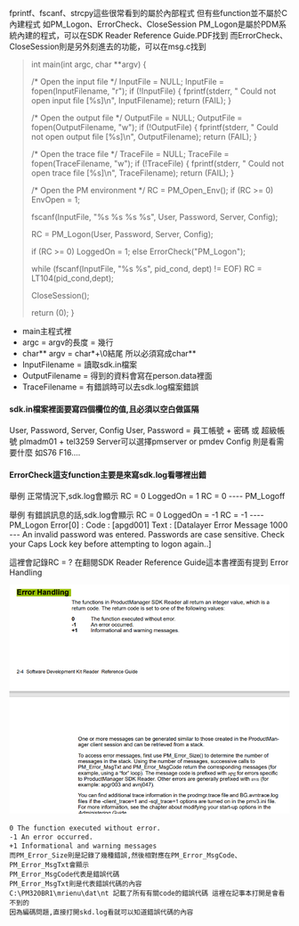 fprintf、fscanf、strcpy這些很常看到的屬於內部程式
但有些function並不屬於C內建程式
如PM_Logon、ErrorCheck、CloseSession
PM_Logon是屬於PDM系統內建的程式，可以在SDK Reader Reference Guide.PDF找到
而ErrorCheck、CloseSession則是另外刻進去的功能，可以在msg.c找到

> int main(int argc, char **argv)
> {
> 
>    /* Open the input file */
>    InputFile = NULL;
>    InputFile = fopen(InputFilename, "r");
>    if (!InputFile)
>    {
>       fprintf(stderr, " Could not open input file [%s]\n", InputFilename);
>       return (FAIL);
>    }
> 
>    /* Open the output file */
>    OutputFile = NULL;
>    OutputFile = fopen(OutputFilename, "w");
>    if (!OutputFile)
>    {
>       fprintf(stderr, " Could not open output file [%s]\n", OutputFilename);
>       return (FAIL);
>    }
> 
>    /* Open the trace file */
>    TraceFile = NULL;
>    TraceFile = fopen(TraceFilename, "w");
>    if (!TraceFile)
>    {
>       fprintf(stderr, " Could not open trace file [%s]\n", TraceFilename);
>       return (FAIL);
>    }
> 
>    /* Open the PM environment */
>    RC = PM_Open_Env();
>    if (RC >= 0)
>       EnvOpen = 1;
> 
>    fscanf(InputFile, "%s %s %s %s",
>           User, Password, Server, Config);
> 
>    RC = PM_Logon(User, Password, Server, Config);
> 
>    if (RC >= 0)
>       LoggedOn = 1;
>    else
>       ErrorCheck("PM_Logon");
> 
>    while (fscanf(InputFile, "%s %s", pid_cond, dept) != EOF)
>       RC = LT104(pid_cond,dept);
> 
>    CloseSession();
> 
>    return (0);
> }

* main主程式裡
* argc = argv的長度 = 幾行
* char** argv = char*+\0結尾 所以必須寫成char**
* InputFilename = 讀取sdk.in檔案
* OutputFilename = 得到的資料會寫在person.data裡面
* TraceFilename = 有錯誤時可以去sdk.log檔案錯誤

#### sdk.in檔案裡面要寫四個欄位的值,且必須以空白做區隔
User, Password, Server, Config
User, Password = 員工帳號 + 密碼 或 超級帳號 plmadm01 + tel3259
Server可以選擇pmserver or pmdev
Config 則是看需要什麼 如S76 F16....

#### ErrorCheck這支function主要是來寫sdk.log看哪裡出錯

舉例 正常情況下,sdk.log會顯示
RC = 0 LoggedOn = 1
RC = 0 ---- PM_Logoff

舉例 有錯誤訊息的話,sdk.log會顯示
RC = 0 LoggedOn = -1
RC = -1 ---- PM_Logon
   Error[0] :
      Code : [apgd001]
      Text : [Datalayer Error Message 1000 --- An invalid password was entered.  Passwords are case sensitive.  Check your Caps Lock key before attempting to logon again..]
      
這裡會記錄RC = ?
在翻閱SDK Reader Reference Guide這本書裡面有提到 Error Handling

![image](https://raw.githubusercontent.com/sogood0425/PDM/main/images/Error_handling.png)

```
0 The function executed without error.
-1 An error occurred.
+1 Informational and warning messages
而PM_Error_Size則是記錄了幾種錯誤,然後相對應在PM_Error_MsgCode、PM_Error_MsgTxt會顯示
PM_Error_MsgCode代表是錯誤代碼
PM_Error_MsgTxt則是代表錯誤代碼的內容
C:\PM320BR1\mrienu\dat\nt 記載了所有有關code的錯誤代碼 這裡在記事本打開是會看不到的
因為編碼問題,直接打開skd.log看就可以知道錯誤代碼的內容
```